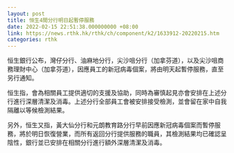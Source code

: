 ```yaml
---
layout: post
title: 恒生4間分行明日起暫停服務
date: 2022-02-15 22:51:38.000000000 +08:00
link: https://news.rthk.hk/rthk/ch/component/k2/1633912-20220215.htm
categories: rthk
---
```


恒生銀行公布，灣仔分行、油麻地分行，尖沙咀分行（加拿芬道），以及尖沙咀商務理財中心（加拿芬道），因應員工的新冠病毒個案，將由明天起暫停服務，直至另行通知。

恒生指，會為相關員工提供適切的支援及協助，同時為審慎起見亦會安排在上述分行進行深層清潔及消毒。上述分行全部員工會被安排接受檢測，並會留在家中自我隔離以等候檢測結果。

另外，恒生又指，黃大仙分行和元朗教育路分行早前因應新冠病毒個案而暫停服務，將於明日恢復營業，而所有返回分行提供服務的職員，其檢測結果均已確認呈陰性，銀行並已安排在相關分行進行額外深層清潔及消毒。
